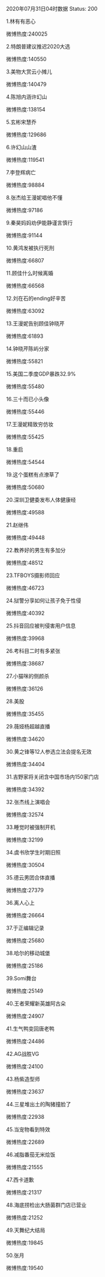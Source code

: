 2020年07月31日04时数据
Status: 200

1.林有有恶心

微博热度:240025

2.特朗普建议推迟2020大选

微博热度:140550

3.美物大赏云小摊儿

微博热度:140479

4.陈旭内涵许幻山

微博热度:138154

5.玄彬宋慧乔

微博热度:129686

6.许幻山山渣

微博热度:119541

7.李登辉病亡

微博热度:98884

8.张杰给王漫妮唱他不懂

微博热度:97186

9.秦昊妈妈劝伊能静谨言慎行

微博热度:91144

10.黄鸿发被执行死刑

微博热度:66807

11.顾佳什么时候离婚

微博热度:66568

12.刘在石的ending好辛苦

微博热度:63092

13.王漫妮告别顾佳钟晓芹

微博热度:61893

14.钟晓芹陈屿分家

微博热度:55821

15.美国二季度GDP暴跌32.9%

微博热度:55480

16.三十而已小头像

微博热度:55446

17.王漫妮精致穷仿妆

微博热度:55425

18.重启

微博热度:54544

19.这个蛋糕有点潦草了

微博热度:50680

20.深圳卫健委发布人体健康经

微博热度:49588

21.赵继伟

微博热度:49448

22.教养好的男生有多加分

微博热度:48512

23.TFBOYS摄影师回应

微博热度:46723

24.狱警分享如何让孩子免于性侵

微博热度:40392

25.抖音回应被判侵害用户信息

微博热度:39968

26.考科目二时有多紧张

微博热度:38687

27.小猫咪的侧颜杀

微博热度:36126

28.美股

微博热度:35455

29.薇娅杨超越直播

微博热度:34620

30.黄之锋等12人参选立法会提名无效

微博热度:34404

31.吉野家将关闭含中国市场内150家门店

微博热度:34392

32.张杰线上演唱会

微博热度:32574

33.睡觉时被强制开机

微博热度:32199

34.虞书欣学生时期旧照

微博热度:30504

35.德云男团合体直播

微博热度:27379

36.离人心上

微博热度:26664

37.于正编辑记录

微博热度:25680

38.哈尔的移动城堡

微博热度:25186

39.Somi舞台

微博热度:25149

40.王者荣耀新英雄阿古朵

微博热度:24907

41.生气鸭变回唐老鸭

微博热度:24486

42.AG战胜VG

微博热度:24100

43.杨紫造型师

微博热度:23637

44.三星堆出土的陶猪撞脸了

微博热度:22938

45.当宠物看到特效

微博热度:22689

46.减脂番茄无米烩饭

微博热度:21555

47.西卡道歉

微博热度:21317

48.海底捞检出大肠菌群门店已营业

微博热度:21252

49.天舞纪大结局

微博热度:19845

50.张月

微博热度:19540

